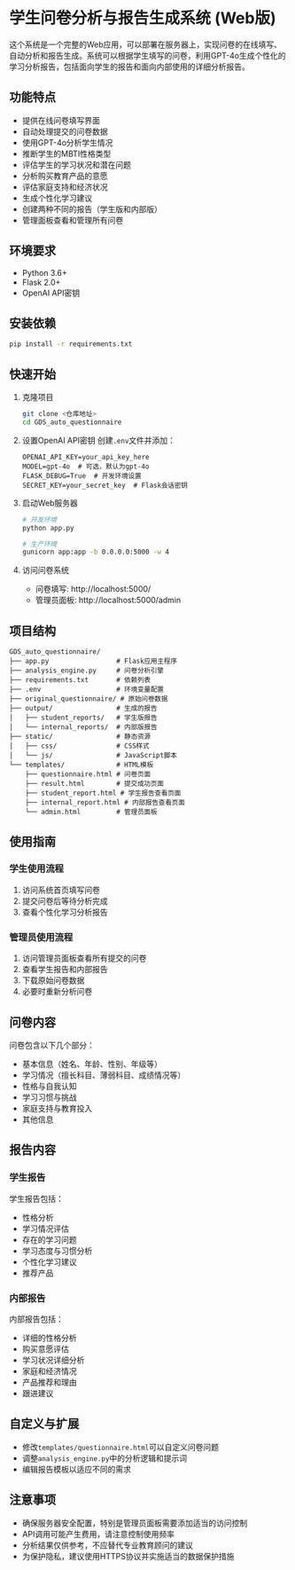 # 学生问卷分析与报告生成系统 (Web版)

这个系统是一个完整的Web应用，可以部署在服务器上，实现问卷的在线填写、自动分析和报告生成。系统可以根据学生填写的问卷，利用GPT-4o生成个性化的学习分析报告，包括面向学生的报告和面向内部使用的详细分析报告。

## 功能特点

- 提供在线问卷填写界面
- 自动处理提交的问卷数据
- 使用GPT-4o分析学生情况
- 推断学生的MBTI性格类型
- 评估学生的学习状况和潜在问题
- 分析购买教育产品的意愿
- 评估家庭支持和经济状况
- 生成个性化学习建议
- 创建两种不同的报告（学生版和内部版）
- 管理面板查看和管理所有问卷

## 环境要求

- Python 3.6+
- Flask 2.0+
- OpenAI API密钥

## 安装依赖

```bash
pip install -r requirements.txt
```

## 快速开始

1. 克隆项目
   ```bash
   git clone <仓库地址>
   cd GDS_auto_questionnaire
   ```

2. 设置OpenAI API密钥
   创建`.env`文件并添加：
   ```
   OPENAI_API_KEY=your_api_key_here
   MODEL=gpt-4o  # 可选，默认为gpt-4o
   FLASK_DEBUG=True  # 开发环境设置
   SECRET_KEY=your_secret_key  # Flask会话密钥
   ```

3. 启动Web服务器
   ```bash
   # 开发环境
   python app.py
   
   # 生产环境
   gunicorn app:app -b 0.0.0.0:5000 -w 4
   ```

4. 访问问卷系统
   - 问卷填写: http://localhost:5000/
   - 管理员面板: http://localhost:5000/admin

## 项目结构

```
GDS_auto_questionnaire/
├── app.py                 # Flask应用主程序
├── analysis_engine.py     # 问卷分析引擎
├── requirements.txt       # 依赖列表
├── .env                   # 环境变量配置
├── original_questionnaire/ # 原始问卷数据
├── output/                # 生成的报告
│   ├── student_reports/   # 学生版报告
│   └── internal_reports/  # 内部版报告
├── static/                # 静态资源
│   ├── css/               # CSS样式
│   └── js/                # JavaScript脚本
└── templates/             # HTML模板
    ├── questionnaire.html # 问卷页面
    ├── result.html        # 提交成功页面
    ├── student_report.html # 学生报告查看页面
    ├── internal_report.html # 内部报告查看页面
    └── admin.html         # 管理员面板
```

## 使用指南

### 学生使用流程

1. 访问系统首页填写问卷
2. 提交问卷后等待分析完成
3. 查看个性化学习分析报告

### 管理员使用流程

1. 访问管理员面板查看所有提交的问卷
2. 查看学生报告和内部报告
3. 下载原始问卷数据
4. 必要时重新分析问卷

## 问卷内容

问卷包含以下几个部分：
- 基本信息（姓名、年龄、性别、年级等）
- 学习情况（擅长科目、薄弱科目、成绩情况等）
- 性格与自我认知
- 学习习惯与挑战
- 家庭支持与教育投入
- 其他信息

## 报告内容

### 学生报告

学生报告包括：
- 性格分析
- 学习情况评估
- 存在的学习问题
- 学习态度与习惯分析
- 个性化学习建议
- 推荐产品

### 内部报告

内部报告包括：
- 详细的性格分析
- 购买意愿评估
- 学习状况详细分析
- 家庭和经济情况
- 产品推荐和理由
- 跟进建议

## 自定义与扩展

- 修改`templates/questionnaire.html`可以自定义问卷问题
- 调整`analysis_engine.py`中的分析逻辑和提示词
- 编辑报告模板以适应不同的需求

## 注意事项

- 确保服务器安全配置，特别是管理员面板需要添加适当的访问控制
- API调用可能产生费用，请注意控制使用频率
- 分析结果仅供参考，不应替代专业教育顾问的建议
- 为保护隐私，建议使用HTTPS协议并实施适当的数据保护措施 